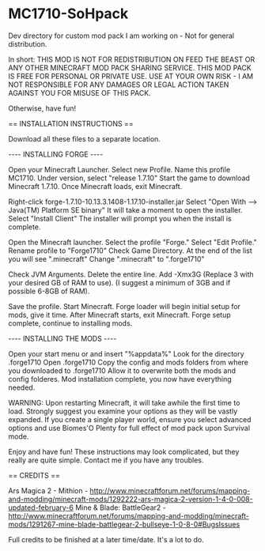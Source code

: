 # MC1710-SoHpack
Dev directory for custom mod pack I am working on - Not for general distribution.

In short:
THIS MOD IS NOT FOR REDISTRIBUTION ON FEED THE BEAST OR ANY OTHER MINECRAFT MOD PACK SHARING SERVICE.
THIS MOD PACK IS FREE FOR PERSONAL OR PRIVATE USE.
USE AT YOUR OWN RISK - I AM NOT RESPONSIBLE FOR ANY DAMAGES OR LEGAL ACTION TAKEN AGAINST YOU FOR MISUSE OF THIS PACK.

Otherwise, have fun!

== INSTALLATION INSTRUCTIONS ==

Download all these files to a separate location.


---- INSTALLING FORGE ----

Open your Minecraft Launcher.
Select new Profile.
Name this profile MC1710.
Under version, select "release 1.7.10"
Start the game to download Minecraft 1.7.10.
Once Minecraft loads, exit Minecraft.

Right-click forge-1.7.10-10.13.3.1408-1.17.10-installer.jar
Select "Open With --> Java(TM) Platform SE binary"
It will take a moment to open the installer.
Select "Install Client"
The installer will prompt you when the install is complete.

Open the Minecraft launcher.  Select the profile "Forge."
Select "Edit Profile."
Rename profile to "Forge1710"
Check Game Directory.
At the end of the list you will see ".minecraft"
Change ".minecraft" to ".forge1710"

Check JVM Arguments.  Delete the entire line.
Add -Xmx3G (Replace 3 with your desired GB of RAM to use).
(I suggest a minimum of 3GB and if possible 6-8GB of RAM).

Save the profile.
Start Minecraft.
Forge loader will begin initial setup for mods, give it time.
After Minecraft starts, exit Minecraft.
Forge setup complete, continue to installing mods.

---- INSTALLING THE MODS ----

Open your start menu or and insert "%appdata%"
Look for the directory .forge1710
Open .forge1710
Copy the config and mods folders from where you downloaded to .forge1710
Allow it to overwrite both the mods and config folderes.
Mod installation complete, you now have everything needed.

WARNING: 
Upon restarting Minecraft, it will take awhile the first
time to load. Strongly suggest you examine your options as they
will be vastly expanded. If you create a single player world, 
ensure you select advanced options and use Biomes'O Plenty for
full effect of mod pack upon Survival mode.

Enjoy and have fun!  These instructions may look complicated,
but they really are quite simple.  Contact me if you have any
troubles.

== CREDITS ==

Ars Magica 2 - Mithion - http://www.minecraftforum.net/forums/mapping-and-modding/minecraft-mods/1292222-ars-magica-2-version-1-4-0-008-updated-february-6
Mine & Blade: BattleGear2 - http://www.minecraftforum.net/forums/mapping-and-modding/minecraft-mods/1291267-mine-blade-battlegear-2-bullseye-1-0-8-0#BugsIssues

Full credits to be finished at a later time/date.  It's a lot to do.
